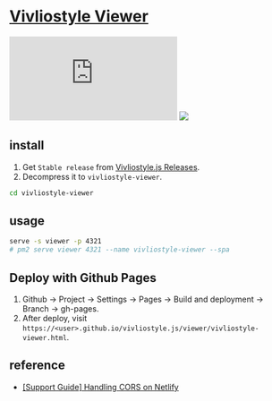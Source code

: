 # [Vivliostyle Viewer](https://github.com/vivliostyle/vivliostyle.js)

![](https://img.shields.io/github/license/vivliostyle/vivliostyle.js) ![](https://img.shields.io/github/last-commit/scillidan/vivliostyle.js/main?label=last%20commit%20(fork))

## install

1. Get `Stable release` from [Vivliostyle.js Releases](https://vivliostyle.github.io/).
2. Decompress it to `vivliostyle-viewer`.

```sh
cd vivliostyle-viewer
```

## usage

```sh
serve -s viewer -p 4321
# pm2 serve viewer 4321 --name vivliostyle-viewer --spa
```

## Deploy with Github Pages

1. Github → Project → Settings → Pages → Build and deployment → Branch → gh-pages.
2. After deploy, visit `https://<user>.github.io/vivliostyle.js/viewer/vivliostyle-viewer.html`.

## reference

- [[Support Guide] Handling CORS on Netlify](https://answers.netlify.com/t/support-guide-handling-cors-on-netlify/107739)
